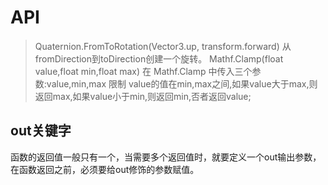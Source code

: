 

# API
> Quaternion.FromToRotation(Vector3.up, transform.forward)
从fromDirection到toDirection创建一个旋转。
>Mathf.Clamp(float value,float min,float max)
在 Mathf.Clamp 中传入三个参数:value,min,max
限制 value的值在min,max之间,如果value大于max,则返回max,如果value小于min,则返回min,否者返回value;

## out关键字
函数的返回值一般只有一个，当需要多个返回值时，就要定义一个out输出参数，在函数返回之前，必须要给out修饰的参数赋值。
